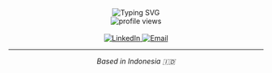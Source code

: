<div align="center">
  <img src="https://readme-typing-svg.demolab.com?font=Fira+Code&pause=1000&color=6694F2&center=true&vCenter=true&width=435&lines=Hi+%F0%9F%91%8B%2C+I'm+Muhammad+Raffi+Fabiansyah" alt="Typing SVG" />
</div>

<div align="center">
  <img src="https://komarev.com/ghpvc/?username=yourusername&color=6694F2&style=flat" alt="profile views" />
</div>

<br/>

<div align="center">
  <a href="https://linkedin.com/in/yourprofile">
    <img src="https://img.shields.io/badge/LinkedIn-0077B5?style=for-the-badge&logo=linkedin&logoColor=white" alt="LinkedIn" />
  </a>
  <a href="mailto:your.email@example.com">
    <img src="https://img.shields.io/badge/Email-D14836?style=for-the-badge&logo=gmail&logoColor=white" alt="Email" />
  </a>
</div>

---

<div align="center">
  <em>Based in Indonesia 🇮🇩</em>
</div>
